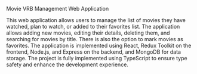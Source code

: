Movie VRB Management Web Application

This web application allows users to manage the list of movies they have watched, plan to watch, or added to their favorites list. The application allows adding new movies, editing their details, deleting them, and searching for movies by title. There is also the option to mark movies as favorites. The application is implemented using React, Redux Toolkit on the frontend, Node.js, and Express on the backend, and MongoDB for data storage. The project is fully implemented using TypeScript to ensure type safety and enhance the development experience.
